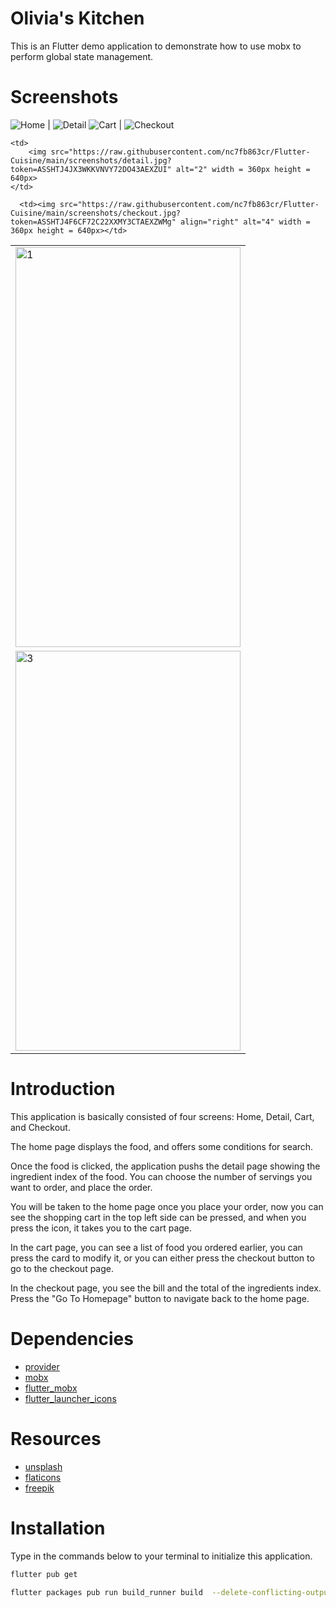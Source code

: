 # Olivia's Kitchen
This is an Flutter demo application to demonstrate how to use mobx to perform global state management.

# Screenshots
![Home](https://raw.githubusercontent.com/nc7fb863cr/Flutter-Cuisine/main/screenshots/home.jpg?token=ASSHTJZTXTYB3J6Y77JZCRLAEXZSA) | ![Detail](https://raw.githubusercontent.com/nc7fb863cr/Flutter-Cuisine/main/screenshots/detail.jpg?token=ASSHTJ4JX3WKKVNVY72DO43AEXZUI)
![Cart](https://raw.githubusercontent.com/nc7fb863cr/Flutter-Cuisine/main/screenshots/cart.jpg?token=ASSHTJZDCCM66VR55BTGBHDAEX2QA) | ![Checkout](https://raw.githubusercontent.com/nc7fb863cr/Flutter-Cuisine/main/screenshots/checkout.jpg?token=ASSHTJ4OGHKISJAM6SUDOADAEX2RK)

<table>
  <tr>
    <td> 
        <img src="https://raw.githubusercontent.com/nc7fb863cr/Flutter-Cuisine/main/screenshots/home.jpg?token=ASSHTJZTXTYB3J6Y77JZCRLAEXZSA" alt="1" width ="360px" height="640px">
    </td>

    <td>
        <img src="https://raw.githubusercontent.com/nc7fb863cr/Flutter-Cuisine/main/screenshots/detail.jpg?token=ASSHTJ4JX3WKKVNVY72DO43AEXZUI" alt="2" width = 360px height = 640px>
    </td>
  </tr> 
  <tr>
      <td><img src="https://raw.githubusercontent.com/nc7fb863cr/Flutter-Cuisine/main/screenshots/cart.jpg?token=ASSHTJ2HAB3H4G5OUXDKE7TAEXZVM" alt="3" width = 360px height = 640px></td>

      <td><img src="https://raw.githubusercontent.com/nc7fb863cr/Flutter-Cuisine/main/screenshots/checkout.jpg?token=ASSHTJ4F6CF72C22XXMY3CTAEXZWMg" align="right" alt="4" width = 360px height = 640px></td>
  </tr>
</table>

# Introduction
This application is basically consisted of four screens: Home, Detail, Cart, and Checkout.<br>

The home page displays the food, and offers some conditions for search.<br>

Once the food is clicked, the application pushs the detail page showing the ingredient index of the food. You can choose the number of servings you want to order, and place the order.<br>

You will be taken to the home page once you place your order, now you can see the shopping cart in the top left side can be pressed, and when you press the icon, it takes you to the cart page.<br>

In the cart page, you can see a list of food you ordered earlier, you can press the card to modify it, or you can either press the checkout button to go to the checkout page.<br>

In the checkout page, you see the bill and the total of the ingredients index. Press the "Go To Homepage" button to navigate back to the home page.<br>

# Dependencies
 - [provider](https://pub.dev/packages/provider)
 - [mobx](https://pub.dev/packages/mobx)
 - [flutter_mobx](https://pub.dev/packages/flutter_mobx)
 - [flutter_launcher_icons](https://pub.dev/packages/flutter_launcher_icons)

# Resources
 - [unsplash](https://unsplash.com/s/photos/unleash)
 - [flaticons](https://www.flaticon.com/)
 - [freepik](https://www.freepik.com/)

# Installation
Type in the commands below to your terminal to initialize this application.

```bash
flutter pub get
```

```bash
flutter packages pub run build_runner build  --delete-conflicting-outputs
```




